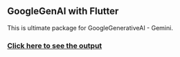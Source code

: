 ## GoogleGenAI with Flutter

This is ultimate package for GoogleGenerativeAI - Gemini.

### [Click here to see the output](https://www.instagram.com/reel/C3kKKhnNbbp/?utm_source=ig_web_copy_link&igsh=MzRlODBiNWFlZA==)
